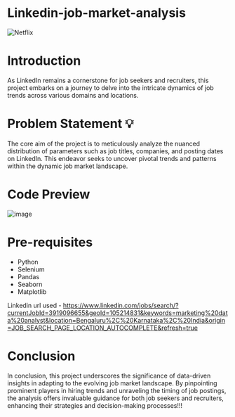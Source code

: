 # Linkedin-job-market-analysis

<img src="https://media.sproutsocial.com/uploads/2023/05/The-Complete-Guide-to-LinkedIn-Groups-V2-01.svg" title="Netflix" align="center"/>

# Introduction
As LinkedIn remains a cornerstone for job seekers and recruiters, this project embarks on a journey to delve into the intricate dynamics of job trends across various domains and locations.

# Problem Statement 💡
The core aim of the project is to meticulously analyze the nuanced distribution of parameters such as job titles, companies, and posting dates on LinkedIn. This endeavor seeks to uncover pivotal trends and patterns within the dynamic job market landscape.


# Code Preview
![image](https://github.com/Anmol-30/Linkedin-job-market-analysis/assets/57291255/0fedeb15-8ed8-472f-98dd-e5a82aa13783)

# Pre-requisites
- Python
- Selenium
- Pandas
- Seaborn
- Matplotlib


Linkedin url used - https://www.linkedin.com/jobs/search/?currentJobId=3919096655&geoId=105214831&keywords=marketing%20data%20analyst&location=Bengaluru%2C%20Karnataka%2C%20India&origin=JOB_SEARCH_PAGE_LOCATION_AUTOCOMPLETE&refresh=true


# Conclusion
In conclusion, this project underscores the significance of data-driven insights in adapting to the evolving job market landscape. By pinpointing prominent players in hiring trends and unraveling the timing of job postings, the analysis offers invaluable guidance for both job seekers and recruiters, enhancing their strategies and decision-making processes!!!
